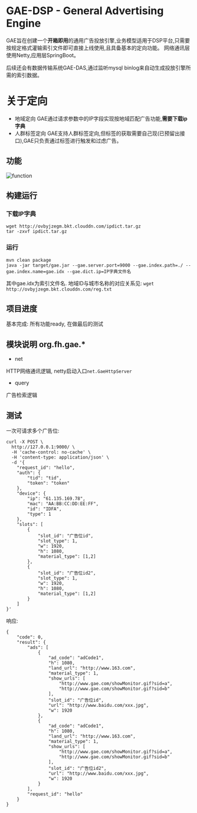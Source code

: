 # GAE-DSP - General Advertising Engine
GAE旨在创建一个**开箱即用**的通用广告投放引擎,业务模型适用于DSP平台,只需要按规定格式灌输索引文件即可直接上线使用,且具备基本的定向功能。
网络通讯层使用Netty,应用层SpringBoot。

后续还会有数据传输系统GAE-DAS,通过监听mysql binlog来自动生成投放引擎所需的索引数据。

# 关于定向
- 地域定向
GAE通过请求参数中的IP字段实现按地域匹配广告功能,**需要下载ip字典**
- 人群标签定向
GAE支持人群标签定向,但标签的获取需要自己现(已预留出接口),GAE只负责通过标签进行触发和过虑广告。

## 功能
![function](http://ovbyjzegm.bkt.clouddn.com/GAE.png)

## 构建运行
### 下载IP字典
```
wget http://ovbyjzegm.bkt.clouddn.com/ipdict.tar.gz
tar -zxvf ipdict.tar.gz
```
### 运行
```
mvn clean package
java -jar target/gae.jar --gae.server.port=9000 --gae.index.path=./ --gae.index.name=gae.idx --gae.dict.ip=IP字典文件名
```
其中gae.idx为索引文件名. 地域ID与城市名称的对应关系见: `wget http://ovbyjzegm.bkt.clouddn.com/reg.txt`

## 项目进度
基本完成:
所有功能ready, 在做最后的测试

## 模块说明 org.fh.gae.*
- net

HTTP网络通讯逻辑, netty启动入口`net.GaeHttpServer`

- query

广告检索逻辑



## 测试
一次可请求多个广告位:
```
curl -X POST \
  http://127.0.0.1:9000/ \
  -H 'cache-control: no-cache' \
  -H 'content-type: application/json' \
  -d '{
    "request_id": "hello",
    "auth": {
        "tid": "tid",
        "token": "token"
    },
    "device": {
        "ip": "61.135.169.78",
        "mac": "AA:BB:CC:DD:EE:FF",
        "id": "IDFA",
        "type": 1
    },
    "slots": [
        {
            "slot_id": "广告位id",
            "slot_type": 1,
            "w": 1920,
            "h": 1080,
            "material_type": [1,2]
        },
        {
            "slot_id": "广告位id2",
            "slot_type": 1,
            "w": 1920,
            "h": 1080,
            "material_type": [1,2]
        }
    ]
}'
```
响应:
```
{
    "code": 0,
    "result": {
        "ads": [
            {
                "ad_code": "adCode1",
                "h": 1080,
                "land_url": "http://www.163.com",
                "material_type": 1,
                "show_urls": [
                    "http://www.gae.com/showMonitor.gif?sid=a",
                    "http://www.gae.com/showMonitor.gif?sid=b"
                ],
                "slot_id": "广告位id",
                "url": "http://www.baidu.com/xxx.jpg",
                "w": 1920
            },
            {
                "ad_code": "adCode1",
                "h": 1080,
                "land_url": "http://www.163.com",
                "material_type": 1,
                "show_urls": [
                    "http://www.gae.com/showMonitor.gif?sid=a",
                    "http://www.gae.com/showMonitor.gif?sid=b"
                ],
                "slot_id": "广告位id2",
                "url": "http://www.baidu.com/xxx.jpg",
                "w": 1920
            }
        ],
        "request_id": "hello"
    }
}
```